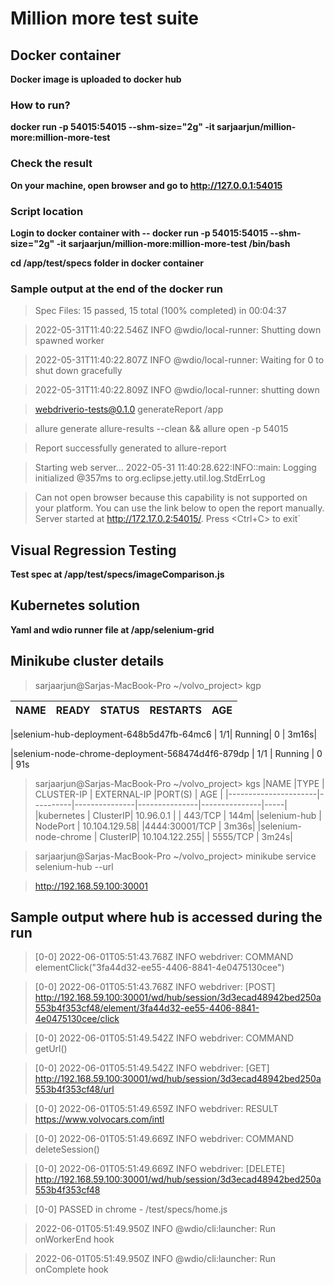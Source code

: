 # Million more test suite

## Docker container
**Docker image is uploaded to docker hub**

### How to run?

**docker run -p 54015:54015 --shm-size="2g" -it sarjaarjun/million-more:million-more-test**

### Check the result
**On your machine, open browser and go to http://127.0.0.1:54015**

### Script location
**Login to docker container with -- docker run -p 54015:54015 --shm-size="2g" -it sarjaarjun/million-more:million-more-test /bin/bash**

**cd /app/test/specs folder in docker container**

### Sample output at the end of the docker run
>Spec Files:	 15 passed, 15 total (100% completed) in 00:04:37

>2022-05-31T11:40:22.546Z INFO @wdio/local-runner: Shutting down spawned worker

>2022-05-31T11:40:22.807Z INFO @wdio/local-runner: Waiting for 0 to shut down gracefully

>2022-05-31T11:40:22.809Z INFO @wdio/local-runner: shutting down
 
> webdriverio-tests@0.1.0 generateReport /app

> allure generate allure-results --clean && allure open -p 54015

>Report successfully generated to allure-report

>Starting web server...
2022-05-31 11:40:28.622:INFO::main: Logging initialized @357ms to org.eclipse.jetty.util.log.StdErrLog

>Can not open browser because this capability is not supported on your platform. You can use the link below to open the report manually.
Server started at <http://172.17.0.2:54015/>. Press <Ctrl+C> to exit`


## Visual Regression Testing
**Test spec at /app/test/specs/imageComparison.js**

## Kubernetes solution
**Yaml and wdio runner file at /app/selenium-grid**

## Minikube cluster details
>sarjaarjun@Sarjas-MacBook-Pro ~/volvo_project> kgp

|NAME                                           |READY  |STATUS   |RESTARTS    | AGE|
|-----------------------------------------------|-------|---------|------------|----|

|selenium-hub-deployment-648b5d47fb-64mc6       |    1/1|  Running|   0        | 3m16s|

|selenium-node-chrome-deployment-568474d4f6-879dp |  1/1   |  Running |  0     |    91s

>sarjaarjun@Sarjas-MacBook-Pro ~/volvo_project> kgs
|NAME                  |TYPE      | CLUSTER-IP    |  EXTERNAL-IP  |PORT(S)        | AGE |
|----------------------|----------|---------------|---------------|---------------|-----|
|kubernetes            | ClusterIP|  10.96.0.1    |     <none>    |    443/TCP    | 144m|
|selenium-hub          | NodePort |  10.104.129.58|    <none>     |4444:30001/TCP |  3m36s|
|selenium-node-chrome  | ClusterIP| 10.104.122.255|   <none>      |  5555/TCP    |  3m24s|

>sarjaarjun@Sarjas-MacBook-Pro ~/volvo_project> minikube service selenium-hub --url

>http://192.168.59.100:30001


## Sample output where hub is accessed during the run
>[0-0] 2022-06-01T05:51:43.768Z INFO webdriver: COMMAND elementClick("3fa44d32-ee55-4406-8841-4e0475130cee")

>[0-0] 2022-06-01T05:51:43.768Z INFO webdriver: [POST] http://192.168.59.100:30001/wd/hub/session/3d3ecad48942bed250a553b4f353cf48/element/3fa44d32-ee55-4406-8841-4e0475130cee/click

>[0-0] 2022-06-01T05:51:49.542Z INFO webdriver: COMMAND getUrl()

>[0-0] 2022-06-01T05:51:49.542Z INFO webdriver: [GET] http://192.168.59.100:30001/wd/hub/session/3d3ecad48942bed250a553b4f353cf48/url

>[0-0] 2022-06-01T05:51:49.659Z INFO webdriver: RESULT https://www.volvocars.com/intl

>[0-0] 2022-06-01T05:51:49.669Z INFO webdriver: COMMAND deleteSession()

>[0-0] 2022-06-01T05:51:49.669Z INFO webdriver: [DELETE] http://192.168.59.100:30001/wd/hub/session/3d3ecad48942bed250a553b4f353cf48

>[0-0] PASSED in chrome - /test/specs/home.js

>2022-06-01T05:51:49.950Z INFO @wdio/cli:launcher: Run onWorkerEnd hook

>2022-06-01T05:51:49.950Z INFO @wdio/cli:launcher: Run onComplete hook





